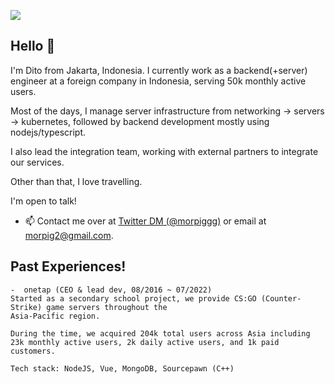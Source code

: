 <img src="https://logs.serverdream.net/hello.png"/></a>
## Hello 👋
I'm Dito from Jakarta, Indonesia. I currently work as a backend(+server) engineer at a foreign company in Indonesia, serving 50k monthly active users.

Most of the days, I manage server infrastructure from networking -> servers -> kubernetes, followed by backend development mostly using nodejs/typescript.

I also lead the integration team, working with external partners to integrate our services.

Other than that, I love travelling.

I'm open to talk!
- 📫 Contact me over at [Twitter DM (@morpiggg)](https://twitter.com/morpiggg) or email at 
morpig2@gmail.com.

## Past Experiences!

```
-  onetap (CEO & lead dev, 08/2016 ~ 07/2022)
Started as a secondary school project, we provide CS:GO (Counter-Strike) game servers throughout the
Asia-Pacific region.

During the time, we acquired 204k total users across Asia including 23k monthly active users, 2k daily active users, and 1k paid customers.

Tech stack: NodeJS, Vue, MongoDB, Sourcepawn (C++)
```
